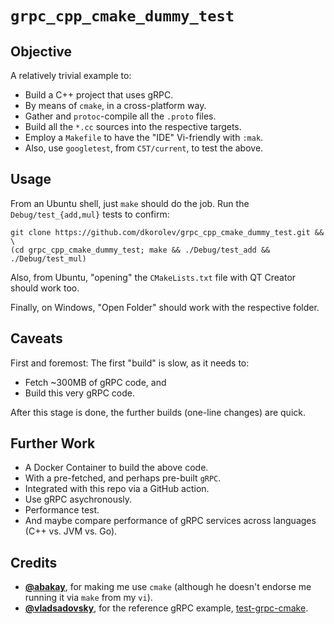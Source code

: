 # `grpc_cpp_cmake_dummy_test`

## Objective

A relatively trivial example to:

* Build a C++ project that uses gRPC.
* By means of `cmake`, in a cross-platform way.
* Gather and `protoc`-compile all the `.proto` files.
* Build all the `*.cc` sources into the respective targets.
* Employ a `Makefile` to have the "IDE" Vi-friendly with `:mak`.
* Also, use `googletest`, from `C5T/current`, to test the above.

## Usage

From an Ubuntu shell, just `make` should do the job. Run the `Debug/test_{add,mul}` tests to confirm:

```
git clone https://github.com/dkorolev/grpc_cpp_cmake_dummy_test.git && \
(cd grpc_cpp_cmake_dummy_test; make && ./Debug/test_add && ./Debug/test_mul)
```

Also, from Ubuntu, "opening" the `CMakeLists.txt` file with QT Creator should work too.

Finally, on Windows, "Open Folder" should work with the respective folder.

## Caveats

First and foremost: The first "build" is slow, as it needs to:

* Fetch ~300MB of gRPC code, and
* Build this very gRPC code.

After this stage is done, the further builds (one-line changes) are quick.

## Further Work

* A Docker Container to build the above code.
* With a pre-fetched, and perhaps pre-built `gRPC`.
* Integrated with this repo via a GitHub action.
* Use gRPC asychronously.
* Performance test.
* And maybe compare performance of gRPC services across languages (C++ vs. JVM vs. Go).

## Credits

* **[@abakay](https://github.com/abakay)**, for making me use `cmake` (although he doesn't endorse me running it via `make` from my `vi`).
* **[@vladsadovsky](https://github.com/vladsadovsky)**, for the reference gRPC example, [test-grpc-cmake](https://github.com/vladsadovsky/test-grpc-cmake).
